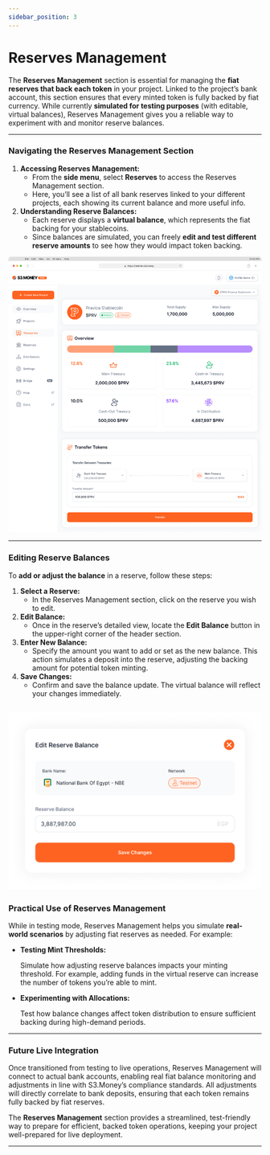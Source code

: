```yaml
---
sidebar_position: 3
---
```


# Reserves Management
The **Reserves Management** section is essential for managing the **fiat reserves that back each token** in your project. Linked to the project’s bank account, this section ensures that every minted token is fully backed by fiat currency. While currently **simulated for testing purposes** (with editable, virtual balances), Reserves Management gives you a reliable way to experiment with and monitor reserve balances.

---

### **Navigating the Reserves Management Section**

1. **Accessing Reserves Management:**
    - From the **side menu**, select **Reserves** to access the Reserves Management section.
    - Here, you’ll see a list of all bank reserves linked to your different projects, each showing its current balance and more useful info.
2. **Understanding Reserve Balances:**
    - Each reserve displays a **virtual balance**, which represents the fiat backing for your stablecoins.
    - Since balances are simulated, you can freely **edit and test different reserve amounts** to see how they would impact token backing.

![image.png](issuer-imgs/treasuries.png)

---

### **Editing Reserve Balances**

To **add or adjust the balance** in a reserve, follow these steps:

1. **Select a Reserve:**
    - In the Reserves Management section, click on the reserve you wish to edit.
2. **Edit Balance:**
    - Once in the reserve’s detailed view, locate the **Edit Balance** button in the upper-right corner of the header section.
3. **Enter New Balance:**
    - Specify the amount you want to add or set as the new balance. This action simulates a deposit into the reserve, adjusting the backing amount for potential token minting.
4. **Save Changes:**
    - Confirm and save the balance update. The virtual balance will reflect your changes immediately.

![image.png](issuer-imgs/balance.png)
---

### **Practical Use of Reserves Management**

While in testing mode, Reserves Management helps you simulate **real-world scenarios** by adjusting fiat reserves as needed. For example:

- **Testing Mint Thresholds:**
    
    Simulate how adjusting reserve balances impacts your minting threshold. For example, adding funds in the virtual reserve can increase the number of tokens you’re able to mint.
    
- **Experimenting with Allocations:**
    
    Test how balance changes affect token distribution to ensure sufficient backing during high-demand periods.
    

---

### **Future Live Integration**

Once transitioned from testing to live operations, Reserves Management will connect to actual bank accounts, enabling real fiat balance monitoring and adjustments in line with S3.Money’s compliance standards. All adjustments will directly correlate to bank deposits, ensuring that each token remains fully backed by fiat reserves.

The **Reserves Management** section provides a streamlined, test-friendly way to prepare for efficient, backed token operations, keeping your project well-prepared for live deployment.

---

